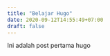 ```yaml
---
title: "Belajar Hugo"
date: 2020-09-12T14:55:49+07:00
draft: false
---
```


Ini adalah post pertama hugo
